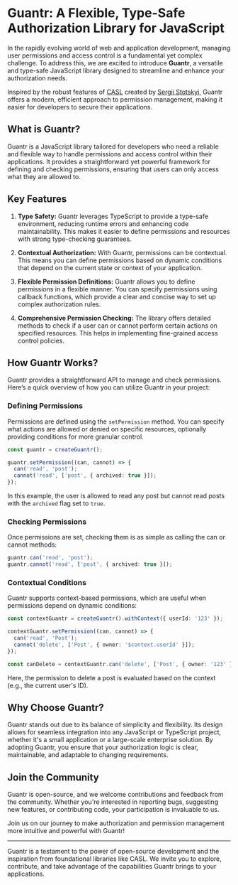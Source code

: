 # Guantr: A Flexible, Type-Safe Authorization Library for JavaScript

In the rapidly evolving world of web and application development, managing user permissions and access control is a fundamental yet complex challenge. To address this, we are excited to introduce **Guantr**, a versatile and type-safe JavaScript library designed to streamline and enhance your authorization needs.

Inspired by the robust features of [CASL](https://github.com/stalniy/casl) created by [Sergii Stotskyi](https://github.com/stalniy), Guantr offers a modern, efficient approach to permission management, making it easier for developers to secure their applications.

## What is Guantr?

Guantr is a JavaScript library tailored for developers who need a reliable and flexible way to handle permissions and access control within their applications. It provides a straightforward yet powerful framework for defining and checking permissions, ensuring that users can only access what they are allowed to.

## Key Features

1. **Type Safety:** Guantr leverages TypeScript to provide a type-safe environment, reducing runtime errors and enhancing code maintainability. This makes it easier to define permissions and resources with strong type-checking guarantees.

2. **Contextual Authorization:** With Guantr, permissions can be contextual. This means you can define permissions based on dynamic conditions that depend on the current state or context of your application.

3. **Flexible Permission Definitions:** Guantr allows you to define permissions in a flexible manner. You can specify permissions using callback functions, which provide a clear and concise way to set up complex authorization rules.

4. **Comprehensive Permission Checking:** The library offers detailed methods to check if a user can or cannot perform certain actions on specified resources. This helps in implementing fine-grained access control policies.

## How Guantr Works?

Guantr provides a straightforward API to manage and check permissions. Here’s a quick overview of how you can utilize Guantr in your project:

### Defining Permissions

Permissions are defined using the `setPermission` method. You can specify what actions are allowed or denied on specific resources, optionally providing conditions for more granular control.

```ts
const guantr = createGuantr();

guantr.setPermission((can, cannot) => {
  can('read', 'post');
  cannot('read', ['post', { archived: true }]);
});
```

In this example, the user is allowed to read any post but cannot read posts with the `archived` flag set to `true`.

### Checking Permissions

Once permissions are set, checking them is as simple as calling the can or cannot methods:

```ts
guantr.can('read', 'post');
guantr.cannot('read', ['post', { archived: true }]);
```

### Contextual Conditions

Guantr supports context-based permissions, which are useful when permissions depend on dynamic conditions:

```ts
const contextGuantr = createGuantr().withContext({ userId: '123' });

contextGuantr.setPermission((can, cannot) => {
  can('read', 'Post');
  cannot('delete', ['Post', { owner: '$context.userId' }]);
});

const canDelete = contextGuantr.can('delete', ['Post', { owner: '123' }]); // true
```

Here, the permission to delete a post is evaluated based on the context (e.g., the current user's ID).

## Why Choose Guantr?

Guantr stands out due to its balance of simplicity and flexibility. Its design allows for seamless integration into any JavaScript or TypeScript project, whether it's a small application or a large-scale enterprise solution. By adopting Guantr, you ensure that your authorization logic is clear, maintainable, and adaptable to changing requirements.

## Join the Community

Guantr is open-source, and we welcome contributions and feedback from the community. Whether you're interested in reporting bugs, suggesting new features, or contributing code, your participation is invaluable to us.

Join us on our journey to make authorization and permission management more intuitive and powerful with Guantr!

---

Guantr is a testament to the power of open-source development and the inspiration from foundational libraries like CASL. We invite you to explore, contribute, and take advantage of the capabilities Guantr brings to your applications.
